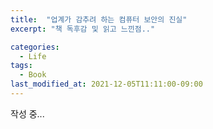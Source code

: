 ```yaml
---
title:  "업계가 감추려 하는 컴퓨터 보안의 진실"
excerpt: "책 독후감 및 읽고 느낀점.."

categories:
  - Life
tags:
  - Book
last_modified_at: 2021-12-05T11:11:00-09:00
---
```


작성 중... 

